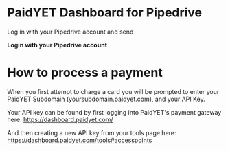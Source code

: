 # PaidYET Dashboard for Pipedrive
Log in with your Pipedrive account and send 

**Login with your Pipedrive account**

# How to process a payment
When you first attempt to charge a card you will be prompted to enter your PaidYET Subdomain (yoursubdomain.paidyet.com), and your API Key.

Your API key can be found by first logging into PaidYET's payment gateway here: https://dashboard.paidyet.com/

And then creating a new API key from your tools page here: https://dashboard.paidyet.com/tools#accesspoints

